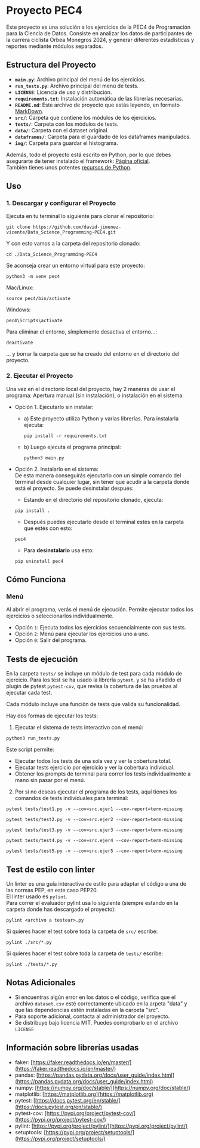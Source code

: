 # Proyecto PEC4

Este proyecto es una solución a los ejercicios de la PEC4 de Programación para la Ciencia de Datos. Consiste en analizar los datos de participantes de la carrera ciclista Orbea Monegros 2024, y generar diferentes estadísticas y reportes mediante módulos separados.

## Estructura del Proyecto

- **`main.py`**: Archivo principal del menú de los ejercicios.
- **`run_tests.py`**: Archivo principal del menú de tests.
- **`LICENSE`**: Licencia de uso y distribución.
- **`requirements.txt`**: Instalación automática de las librerías necesarias.
- **`README.md`**: Este archivo de proyecto que estás leyendo, en formato [MarkDown](https://markdown.es).
- **`src/`**: Carpeta que contiene los módulos de los ejercicios.
- **`tests/`**: Carpeta con los módulos de tests.
- **`data/`**: Carpeta con el dataset original.
- **`dataframes/`**: Carpeta para el guardado de los dataframes manipulados.
- **`img/`**: Carpeta para guardar el histograma.

Además, todo el proyecto está escrito en Python, por lo que debes asegurarte de tener instalado el framework: [Página oficial](https://www.python.org/downloads/).  
También tienes unos potentes [recursos de Python](https://es.python.org/aprende-python/). 

## Uso

### 1. Descargar y configurar el Proyecto
Ejecuta  en tu terminal lo siguiente para clonar el repositorio:  
```
git clone https://github.com/david-jimenez-vicente/Data_Science_Programming-PEC4.git
```  
Y con esto vamos a la carpeta del repositorio clonado:  
```
cd ./Data_Science_Programming-PEC4
```  

Se aconseja crear un entorno virtual para este proyecto:  
```
python3 -m venv pec4
```  
Mac/Linux:  
```
source pec4/bin/activate
```  
Windows:  
```
pec4\Scripts\activate
```  

Para eliminar el entorno, símplemente desactiva el entorno...:  
```
deactivate
```  
... y borrar la carpeta que se ha creado del entorno en el directorio del proyecto.

### 2. Ejecutar el Proyecto  

Una vez en el directorio local del proyecto, hay 2 maneras de usar el programa: Apertura manual (sin instalación), o instalación en el sistema.  

- Opción 1. Ejecutarlo sin instalar:  
    - a) Este proyecto utiliza Python y varias librerías. Para instalarla ejecuta:  
        ```
        pip install -r requirements.txt
        ```  
    - b) Luego ejecuta el programa principal:  
      ```
      python3 main.py
      ```   
      
- Opción 2. Instalarlo en el sistema:  
  De esta manera conseguirás ejecutarlo con un simple comando del terminal desde cualquier lugar, sin tener que acudir a la carpeta donde está el proyecto. Se puede desinstalar después:
  - Estando en el directorio del repositorio clonado, ejecuta:  
  ```
  pip install .
  ```
  - Después puedes ejecutarlo desde el terminal estés en la carpeta que estés con esto:  
  ```
  pec4
  ```  
  - Para **desinstalarlo** usa esto:  
  ```
  pip uninstall pec4
  ```  

## Cómo Funciona
### Menú
Al abrir el programa, verás el menú de ejecución. Permite ejecutar todos los ejercicios o seleccionarlos individualmente.    

   - Opción `1`: Ejecuta todos los ejercicios secuencialmente con sus tests.
   - Opción `2`: Menú para ejecutar los ejercicios uno a uno.
   - Opción `0`: Salir del programa.

## Tests de ejecución
En la carpeta `tests/` se incluye un módulo de test para cada módulo de ejercicio.
Para los test se ha usado la librería `pytest`, y se ha añadido el plugin de pytest `pytest-cov`, que revisa la cobertura de las pruebas al ejecutar cada test.  

Cada módulo incluye una función de tests que valida su funcionalidad.  
  
Hay dos formas de ejecutar los tests:

1. Ejecutar el sistema de tests interactivo con el menú:  
```
python3 run_tests.py
```  
Este script permite:
  - Ejecutar todos los tests de una sola vez y ver la cobertura total.
  - Ejecutar tests ejercicio por ejercicio y ver la cobertura individual.  
  - Obtener los prompts de terminal para correr los tests individualmente a mano sin pasar por el menú.

2. Por si no deseas ejecutar el programa de los tests, aquí tienes los comandos de tests individuales para terminal:  
```
pytest tests/test1.py -v --cov=src.ejer1 --cov-report=term-missing
```
```
pytest tests/test2.py -v --cov=src.ejer2 --cov-report=term-missing
```
```
pytest tests/test3.py -v --cov=src.ejer3 --cov-report=term-missing
```
```
pytest tests/test4.py -v --cov=src.ejer4 --cov-report=term-missing
```
```
pytest tests/test5.py -v --cov=src.ejer5 --cov-report=term-missing
```  
  
## Test de estilo con linter
Un linter es una guía interactiva de estilo para adaptar el código a una de las normas PEP, en este caso PEP20.  
El linter usado es `pylint`.  
Para correr el evaluador pylint usa lo siguiente (siempre estando en la carpeta donde has descargado el proyecto):  
```
pylint <archivo a testear>.py
```  
Si quieres hacer el test sobre toda la carpeta de `src/` escribe:  
```
pylint ./src/*.py
```  
Si quieres hacer el test sobre toda la carpeta de `tests/` escribe:  
```
pylint ./tests/*.py
```  

## Notas Adicionales

* Si encuentras algún error en los datos o el código, verifica que el archivo `dataset.csv` esté correctamente ubicado en la arpeta "data" y que las dependencias estén instaladas en la carpeta "src". 
* Para soporte adicional, contacta al administrador del proyecto.  
* Se distribuye bajo licencia MIT. Puedes comprobarlo en el archivo `LICENSE`

## Información sobre librerías usadas

* faker: [https://faker.readthedocs.io/en/master/](https://faker.readthedocs.io/en/master/)
* pandas: [https://pandas.pydata.org/docs/user_guide/index.html](https://pandas.pydata.org/docs/user_guide/index.html)
* numpy: [https://numpy.org/doc/stable/](https://numpy.org/doc/stable/)
* matplotlib: [https://matplotlib.org](https://matplotlib.org)
* pytest: [https://docs.pytest.org/en/stable/](https://docs.pytest.org/en/stable/)
* pytest-cov: [https://pypi.org/project/pytest-cov/](https://pypi.org/project/pytest-cov/)
* pylint: [https://pypi.org/project/pylint/](https://pypi.org/project/pylint/)
* setuptools: [https://pypi.org/project/setuptools/](https://pypi.org/project/setuptools/)